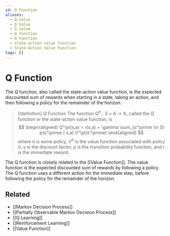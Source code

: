 ```yaml
---
id: Q Function
aliases:
  - Q-value
  - Q Value
  - Q value
  - Q function
  - Q Function
  - state-action value function
  - State-Action Value Function
tags: []
---
```


# Q Function

The $Q$ function, also called the state-action value function, is the expected
discounted sum of rewards when starting in a state, taking an action, and then
following a policy for the remainder of the horizon.

> [!definition] $Q$ Function
> The function $Q^\pi: S \times A \rightarrow \mathbb{R}$, called the $Q$ function or the
> state-action value function, is
> $$
> \begin{aligned}
>     Q^\pi(s,a) = r(s,a) + \gamma \sum_{s^\prime \in S} p(s^\prime | s,a) V^\pi(s^\prime)
> \end{aligned}
> $$
> where $\pi$ is some policy, $V^\pi$ is the value function associated with
> policy $\pi$, $\gamma$ is the discount factor, $p$ is the transition
> probability function, and $r$ is the immediate reward.

The Q function is closely related to the [[Value Function]]. The value function
is the expected discounted sum of rewards by following a policy. The Q
function uses a different action for the immediate step, before following the
policy for the remainder of the horizon.

## Related
- [[Markov Decision Process]]
- [[Partially Observable Markov Decision Process]]
- [[Q Learning]]
- [[Reinforcement Learning]]
- [[Value Function]]
